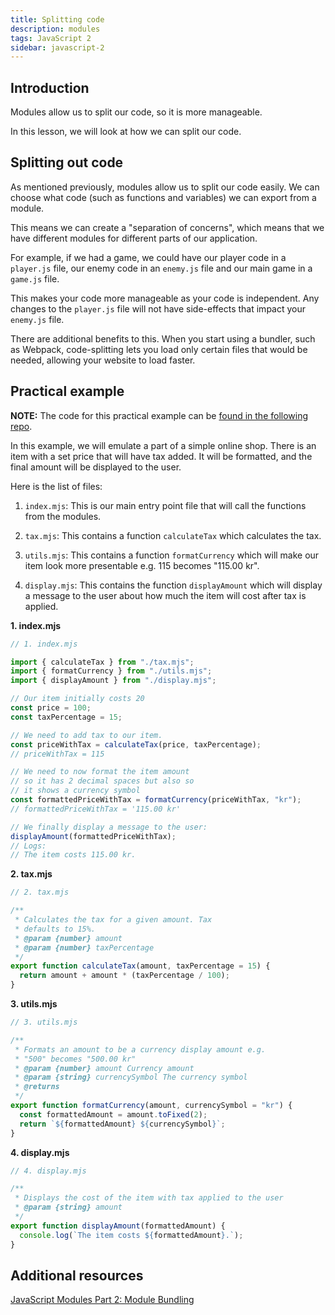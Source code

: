 ```yaml
---
title: Splitting code
description: modules
tags: JavaScript 2
sidebar: javascript-2
---
```


## Introduction

Modules allow us to split our code, so it is more manageable.

In this lesson, we will look at how we can split our code.

## Splitting out code

As mentioned previously, modules allow us to split our code easily. We can choose what code (such as functions and variables) we can export from a module.

This means we can create a "separation of concerns", which means that we have different modules for different parts of our application.

For example, if we had a game, we could have our player code in a `player.js` file, our enemy code in an `enemy.js` file and our main game in a `game.js` file.

This makes your code more manageable as your code is independent. Any changes to the `player.js` file will not have side-effects that impact your `enemy.js` file.

There are additional benefits to this. When you start using a bundler, such as Webpack, code-splitting lets you load only certain files that would be needed, allowing your website to load faster.

## Practical example

**NOTE:** The code for this practical example can be [found in the following repo](https://github.com/NoroffFEU/es6-modules-exercises).

In this example, we will emulate a part of a simple online shop. There is an item with a set price that will have tax added. It will be formatted, and the final amount will be displayed to the user.

Here is the list of files:

1. `index.mjs`: This is our main entry point file that will call the functions from the modules.

2. `tax.mjs`: This contains a function `calculateTax` which calculates the tax.

3. `utils.mjs`: This contains a function `formatCurrency` which will make our item look more presentable e.g. 115 becomes "115.00 kr".

4. `display.mjs`: This contains the function `displayAmount` which will display a message to the user about how much the item will cost after tax is applied.

**1. index.mjs**

```js
// 1. index.mjs

import { calculateTax } from "./tax.mjs";
import { formatCurrency } from "./utils.mjs";
import { displayAmount } from "./display.mjs";

// Our item initially costs 20
const price = 100;
const taxPercentage = 15;

// We need to add tax to our item.
const priceWithTax = calculateTax(price, taxPercentage);
// priceWithTax = 115

// We need to now format the item amount
// so it has 2 decimal spaces but also so
// it shows a currency symbol
const formattedPriceWithTax = formatCurrency(priceWithTax, "kr");
// formattedPriceWithTax = '115.00 kr'

// We finally display a message to the user:
displayAmount(formattedPriceWithTax);
// Logs:
// The item costs 115.00 kr.
```

**2. tax.mjs**

```js
// 2. tax.mjs

/**
 * Calculates the tax for a given amount. Tax
 * defaults to 15%.
 * @param {number} amount
 * @param {number} taxPercentage
 */
export function calculateTax(amount, taxPercentage = 15) {
  return amount + amount * (taxPercentage / 100);
}
```

**3. utils.mjs**

```js
// 3. utils.mjs

/**
 * Formats an amount to be a currency display amount e.g.
 * "500" becomes "500.00 kr"
 * @param {number} amount Currency amount
 * @param {string} currencySymbol The currency symbol
 * @returns
 */
export function formatCurrency(amount, currencySymbol = "kr") {
  const formattedAmount = amount.toFixed(2);
  return `${formattedAmount} ${currencySymbol}`;
}
```

**4. display.mjs**

```js
// 4. display.mjs

/**
 * Displays the cost of the item with tax applied to the user
 * @param {string} amount
 */
export function displayAmount(formattedAmount) {
  console.log(`The item costs ${formattedAmount}.`);
}
```

## Additional resources

[JavaScript Modules Part 2: Module Bundling](https://www.freecodecamp.org/news/javascript-modules-part-2-module-bundling-5020383cf306/)
